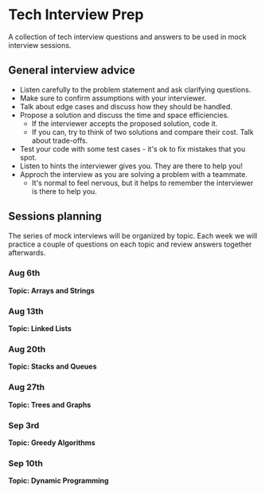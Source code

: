 # Tech Interview Prep

A collection of tech interview questions and answers to be used in mock interview sessions.

## General interview advice

* Listen carefully to the problem statement and ask clarifying questions.
* Make sure to confirm assumptions with your interviewer.
* Talk about edge cases and discuss how they should be handled.
* Propose a solution and discuss the time and space efficiencies.
  - If the interviewer accepts the proposed solution, code it.
  - If you can, try to think of two solutions and compare their cost. Talk about trade-offs.
* Test your code with some test cases - it's ok to fix mistakes that you spot.
* Listen to hints the interviewer gives you. They are there to help you!
* Approch the interview as you are solving a problem with a teammate.
  - It's normal to feel nervous, but it helps to remember the interviewer is there to help you.

## Sessions planning

The series of mock interviews will be organized by topic. Each week we will practice a couple of questions on each topic and review answers together afterwards.

### Aug 6th
**Topic: Arrays and Strings**

### Aug 13th
**Topic: Linked Lists**

### Aug 20th
**Topic: Stacks and Queues**

### Aug 27th
**Topic: Trees and Graphs**

### Sep 3rd
**Topic: Greedy Algorithms**

### Sep 10th
**Topic: Dynamic Programming**
